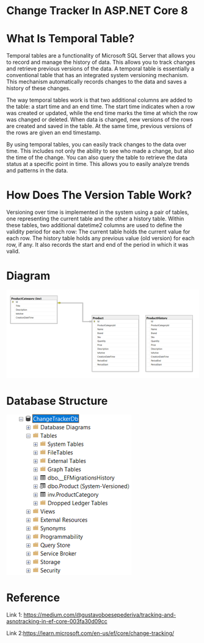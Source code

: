 # Change Tracker In ASP.NET Core 8

# What Is Temporal Table?
Temporal tables are a functionality of Microsoft SQL Server that allows you to record and manage the history of data. This allows you to track changes and retrieve previous versions of the data. A temporal table is essentially a conventional table that has an integrated system versioning mechanism. This mechanism automatically records changes to the data and saves a history of these changes.

The way temporal tables work is that two additional columns are added to the table: a start time and an end time. The start time indicates when a row was created or updated, while the end time marks the time at which the row was changed or deleted. When data is changed, new versions of the rows are created and saved in the table. At the same time, previous versions of the rows are given an end timestamp.

By using temporal tables, you can easily track changes to the data over time. This includes not only the ability to see who made a change, but also the time of the change. You can also query the table to retrieve the data status at a specific point in time. This allows you to easily analyze trends and patterns in the data.

# How Does The Version Table Work?
Versioning over time is implemented in the system using a pair of tables, one representing the current table and the other a history table. Within these tables, two additional datetime2 columns are used to define the validity period for each row:
The current table holds the current value for each row. The history table holds any previous value (old version) for each row, if any. It also records the start and end of the period in which it was valid.

# Diagram

![Tables Diagram](https://github.com/manajafi/ChangeTracker/blob/master/ChangeTracker/Images/1.png)

# Database Structure

![Tables Diagram](https://github.com/manajafi/ChangeTracker/blob/master/ChangeTracker/Images/2.png)

# Reference

Link 1: https://medium.com/@gustavoboesepederiva/tracking-and-asnotracking-in-ef-core-003fa30d09cc

Link 2:https://learn.microsoft.com/en-us/ef/core/change-tracking/